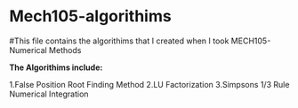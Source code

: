 # Mech105-algorithims
#This file contains the algorithims that I created when I took MECH105-Numerical Methods


**The Algorithims include:**

1.False Position Root Finding Method
2.LU Factorization
3.Simpsons 1/3 Rule Numerical Integration
